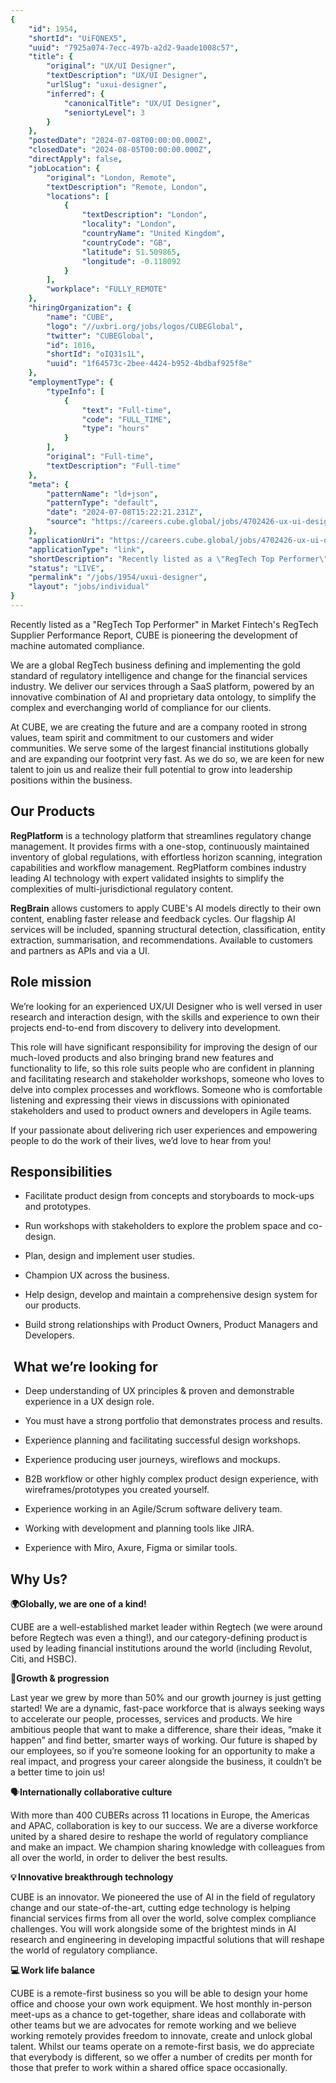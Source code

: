 ```yaml
---
{
	"id": 1954,
	"shortId": "UiFQNEX5",
	"uuid": "7925a074-7ecc-497b-a2d2-9aade1008c57",
	"title": {
		"original": "UX/UI Designer",
		"textDescription": "UX/UI Designer",
		"urlSlug": "uxui-designer",
		"inferred": {
			"canonicalTitle": "UX/UI Designer",
			"seniortyLevel": 3
		}
	},
	"postedDate": "2024-07-08T00:00:00.000Z",
	"closedDate": "2024-08-05T00:00:00.000Z",
	"directApply": false,
	"jobLocation": {
		"original": "London, Remote",
		"textDescription": "Remote, London",
		"locations": [
			{
				"textDescription": "London",
				"locality": "London",
				"countryName": "United Kingdom",
				"countryCode": "GB",
				"latitude": 51.509865,
				"longitude": -0.118092
			}
		],
		"workplace": "FULLY_REMOTE"
	},
	"hiringOrganization": {
		"name": "CUBE",
		"logo": "//uxbri.org/jobs/logos/CUBEGlobal",
		"twitter": "CUBEGlobal",
		"id": 1016,
		"shortId": "oIQ31s1L",
		"uuid": "1f64573c-2bee-4424-b952-4bdbaf925f8e"
	},
	"employmentType": {
		"typeInfo": [
			{
				"text": "Full-time",
				"code": "FULL_TIME",
				"type": "hours"
			}
		],
		"original": "Full-time",
		"textDescription": "Full-time"
	},
	"meta": {
		"patternName": "ld+json",
		"patternType": "default",
		"date": "2024-07-08T15:22:21.231Z",
		"source": "https://careers.cube.global/jobs/4702426-ux-ui-designer?ittk=JRB2LWSGDE"
	},
	"applicationUri": "https://careers.cube.global/jobs/4702426-ux-ui-designer?ittk=JRB2LWSGDE",
	"applicationType": "link",
	"shortDescription": "Recently listed as a \"RegTech Top Performer\" in Market Fintech's' RegTech Supplier Performance Report, CUBE is pioneering the development of machine automated compliance. We are a global RegTech",
	"status": "LIVE",
	"permalink": "/jobs/1954/uxui-designer",
	"layout": "jobs/individual"
}
---
```

<p>Recently listed as a "RegTech Top Performer" in Market Fintech's RegTech Supplier Performance Report, CUBE is pioneering the development of machine automated compliance.&nbsp;</p><p>We are a global RegTech business defining and implementing the gold standard of regulatory intelligence and change for the financial services industry. We deliver our services through a SaaS platform, powered by an innovative combination of AI and proprietary data ontology, to simplify the complex and everchanging world of compliance for our clients.&nbsp;</p><p>At CUBE, we are creating the future and are a company rooted in strong values, team spirit and commitment to our customers and wider communities. We serve some of the largest financial institutions globally and are expanding our footprint very fast. As we do so, we are keen for new talent to join us and realize their full potential to grow into leadership positions within the business.&nbsp;&nbsp;</p><h2>Our Products</h2><p><strong>RegPlatform</strong> is a technology platform that streamlines regulatory change management. It provides firms with a one-stop, continuously maintained inventory of global regulations, with effortless horizon scanning, integration capabilities and workflow management. RegPlatform combines industry leading AI technology with expert validated insights to simplify the complexities of multi-jurisdictional regulatory content.&nbsp;</p><p><strong>RegBrain</strong> allows customers to apply CUBE's AI models directly to their own content, enabling faster release and feedback cycles. Our flagship AI services will be included, spanning structural detection, classification, entity extraction, summarisation, and recommendations. Available to customers and partners as APIs and via a UI.</p><h2>Role mission</h2><p>We’re looking for an experienced UX/UI Designer who is well versed in user research and interaction design, with the skills and experience to own their projects end-to-end from discovery to delivery into development.</p><p>This role will have significant responsibility for improving the design of our much-loved products and also bringing brand new features and functionality to life, so this role suits people who are confident in planning and facilitating research and stakeholder workshops, someone who loves to delve into complex processes and workflows. Someone who is comfortable listening and expressing their views in discussions with opinionated stakeholders and used to product owners and developers in Agile teams.</p><p>If your passionate about delivering rich user experiences and empowering people to do the work of their lives, we’d love to hear from you!</p><h2>Responsibilities</h2><ul><li><p>Facilitate product design from concepts and storyboards to mock-ups and prototypes.</p></li><li><p>Run workshops with stakeholders to explore the problem space and co-design.</p></li><li><p>Plan, design and implement user studies.</p></li><li><p>Champion UX across the business.</p></li><li><p>Help design, develop and maintain a comprehensive design system for our products.</p></li><li><p>Build strong relationships with Product Owners, Product Managers and Developers.&nbsp;</p></li></ul><h2>&nbsp;What we’re looking for</h2><ul><li><p>Deep understanding of UX principles &amp; proven and demonstrable experience in a UX design role.&nbsp;</p></li><li><p>You must have a strong portfolio that demonstrates process and results.&nbsp;</p></li><li><p>Experience planning and facilitating successful design workshops.</p></li><li><p>Experience producing user journeys, wireflows and mockups.&nbsp;</p></li><li><p>B2B workflow or other highly complex product design experience, with wireframes/prototypes you created yourself.&nbsp;</p></li><li><p>Experience working in an Agile/Scrum software delivery team.</p></li><li><p>Working with development and planning tools like JIRA.</p></li><li><p>Experience with&nbsp;Miro, Axure, Figma or similar tools.</p></li></ul><h2>Why Us?&nbsp;</h2><p><strong>🌍Globally, we are one of a kind! </strong></p><p>CUBE are a well-established market leader within Regtech (we were around before Regtech was even a thing!), and our category-defining product is used by leading financial institutions around the world (including Revolut, Citi, and HSBC).</p><p>🌱<strong>Growth &amp; progression</strong></p><p>Last year we grew by more than 50% and our growth journey is just getting started! We are a dynamic, fast-pace workforce that is always seeking ways to accelerate our people, processes, services and products. We hire ambitious people that want to make a difference, share their ideas, “make it happen” and find better, smarter ways of working. Our future is shaped by our employees, so if you’re someone looking for an opportunity to make a real impact, and progress your career alongside the business, it couldn’t be a better time to join us!</p><p>🗣️<strong>Internationally collaborative culture</strong></p><p>With more than 400 CUBERs across 11 locations in Europe, the Americas and APAC, collaboration is key to our success. We are a diverse workforce united by a shared desire to reshape the world of regulatory compliance and make an impact. We champion sharing knowledge with colleagues from all over the world, in order to deliver the best results.</p><p><strong>💡 Innovative breakthrough technology</strong></p><p>CUBE is an innovator. We pioneered the use of AI in the field of regulatory change and our state-of-the-art, cutting edge technology is helping financial services firms from all over the world, solve complex compliance challenges. You will work alongside some of the brightest minds in AI research and engineering in developing impactful solutions that will reshape the world of regulatory compliance.</p><p><strong>💻 Work life balance</strong></p><p>CUBE is a remote-first business so you will be able to design your home office and choose your own work equipment. We host monthly in-person meet-ups as a chance to get-together, share ideas and collaborate with other teams but we are advocates for remote working and we believe working remotely provides freedom to innovate, create and unlock global talent. Whilst our teams operate on a remote-first basis, we do appreciate that everybody is different, so we offer a number of credits per month for those that prefer to work within a shared office space occasionally.</p>
